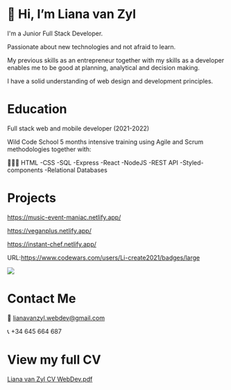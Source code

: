 # 👋 Hi, I’m Liana van Zyl

I'm a Junior Full Stack Developer. 

Passionate about new technologies and not afraid to learn. 

My previous skills as an entrepreneur together with my skills as a developer enables me to be good at planning, analytical and decision making. 

I have a solid understanding of web design and development principles.

# Education
Full stack web and mobile developer (2021-2022)

Wild Code School 5 months intensive training using Agile and Scrum methodologies together with: 

🦹🏼‍♀️ HTML 
-CSS
-SQL 
-Express
-React
-NodeJS
-REST API
-Styled-components
-Relational Databases

# Projects
https://music-event-maniac.netlify.app/ 

https://veganplus.netlify.app/

https://instant-chef.netlify.app/

URL:https://www.codewars.com/users/Li-create2021/badges/large

<a href="(https://www.codewars.com/users/Li-create2021/badges/large)"><img src="(https://www.codewars.com/users/Li-create2021/badges/large)" /></a> 

# Contact Me

📧 lianavanzyl.webdev@gmail.com

📞 +34 645 664 687

# View my full CV
[Liana van Zyl CV WebDev.pdf](https://github.com/Li-create2021/Li-create2021/files/7642442/Liana.van.Zyl.CV.WebDev.6.pdf)
